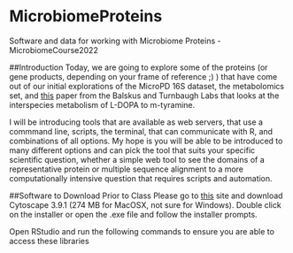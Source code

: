 # MicrobiomeProteins
Software and data for working with Microbiome Proteins - MicrobiomeCourse2022

##Introduction
Today, we are going to explore some of the proteins (or gene products, depending on your frame of reference ;) ) that have come out of our initial explorations of the MicroPD 16S dataset, the metabolomics set, and [this](https://www.science.org/doi/10.1126/science.aau6323) paper from the Balskus and Turnbaugh Labs that looks at the interspecies metabolism of L-DOPA to m-tyramine.

I will be introducing tools that are available as web servers, that use a commmand line, scripts, the terminal, that can communicate with R, and combinations of all options. My hope is you will be able to be introduced to many different options and can pick the tool that suits your specific scientific question, whether a simple web tool to see the domains of a representative protein or multiple sequence alignment to a more computationally intensive question that requires scripts and automation.

##Software to Download Prior to Class
Please go to [this](https://cytoscape.org/download.html) site and download Cytoscape 3.9.1 (274 MB for MacOSX, not sure for Windows). Double click on the installer or open the .exe file and follow the installer prompts.

Open RStudio and run the following commands to ensure you are able to access these libraries

